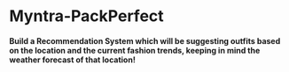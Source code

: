 # Myntra-PackPerfect

#### Build a Recommendation System which will be suggesting outfits based on the location and the current fashion trends, keeping in mind the weather forecast of that location!

